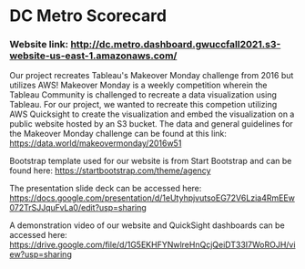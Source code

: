 # DC Metro Scorecard

### Website link: http://dc.metro.dashboard.gwuccfall2021.s3-website-us-east-1.amazonaws.com/

Our project recreates Tableau's Makeover Monday challenge from 2016 but utilizes AWS! Makeover Monday is a weekly competition wherein the Tableau Community is challenged to recreate a data visualization using Tableau. For our project, we wanted to recreate this competion utilizing AWS Quicksight to create the visualization and embed the visualization on a public website hosted by an S3 bucket. The data and general guidelines for the Makeover Monday challenge can be found at this link: https://data.world/makeovermonday/2016w51

Bootstrap template used for our website is from Start Bootstrap and can be found here: https://startbootstrap.com/theme/agency

The presentation slide deck can be accessed here: https://docs.google.com/presentation/d/1eUtyhpjvutsoEG72V6Lzia4RmEEw072TrSJJquFvLa0/edit?usp=sharing

A demonstration video of our website and QuickSight dashboards can be accessed here: https://drive.google.com/file/d/1G5EKHFYNwlreHnQcjQeiDT33I7WoROJH/view?usp=sharing
